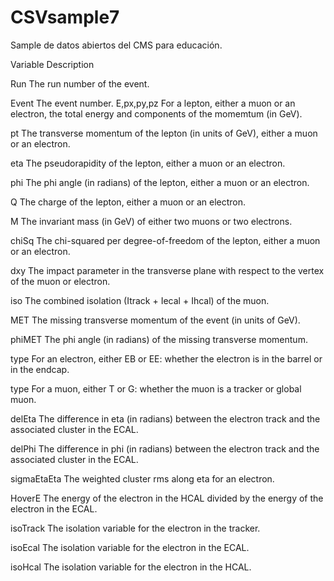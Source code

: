# CSVsample7
Sample de datos abiertos del CMS para educación. 

Variable	Description

Run	The run number of the event.

Event	The event number.
E,px,py,pz	For a lepton, either a muon or an electron, the total energy and components of the momemtum (in GeV).

pt	The transverse momentum of the lepton (in units of GeV), either a muon or an electron.

eta	The pseudorapidity of the lepton, either a muon or an electron.

phi	The phi angle (in radians) of the lepton, either a muon or an electron.

Q	The charge of the lepton, either a muon or an electron.

M	The invariant mass (in GeV) of either two muons or two electrons.

chiSq	The chi-squared per degree-of-freedom of the lepton, either a muon or an electron.

dxy	The impact parameter in the transverse plane with respect to the vertex of the muon or electron.

iso	The combined isolation (Itrack + Iecal + Ihcal) of the muon.

MET	The missing transverse momentum of the event (in units of GeV).

phiMET	The phi angle (in radians) of the missing transverse momentum.

type	For an electron, either EB or EE: whether the electron is in the barrel or in the endcap.

type	For a muon, either T or G: whether the muon is a tracker or global muon.

delEta	The difference in eta (in radians) between the electron track and the associated cluster in the ECAL.

delPhi	The difference in phi (in radians) between the electron track and the associated cluster in the ECAL.

sigmaEtaEta	The weighted cluster rms along eta for an electron.

HoverE	The energy of the electron in the HCAL divided by the energy of the electron in the ECAL.

isoTrack	The isolation variable for the electron in the tracker.

isoEcal	The isolation variable for the electron in the ECAL.

isoHcal	The isolation variable for the electron in the HCAL.
